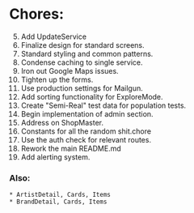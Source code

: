 # Chores:
  5. Add UpdateService
  6. Finalize design for standard screens.
  7. Standard styling and common patterns.
  8. Condense caching to single service.
  9. Iron out Google Maps issues.
  10. Tighten up the forms.
  11. Use production settings for Mailgun.
  12. Add sorting functionality for ExploreMode.
  13. Create "Semi-Real" test data for population tests.
  14. Begin implementation of admin section.
  15. Address on ShopMaster.
  16. Constants for all the random shit.chore
  17. Use the auth check for relevant routes.
  18. Rework the main README.md
  19. Add alerting system.

  ### Also:
    * ArtistDetail, Cards, Items
    * BrandDetail, Cards, Items